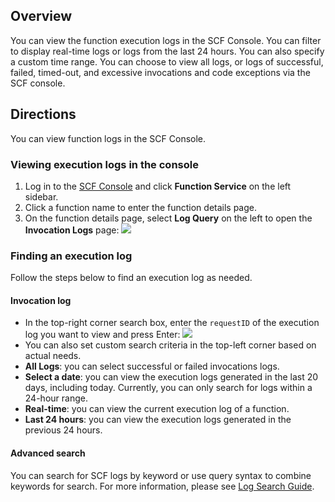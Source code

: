 ## Overview
You can view the function execution logs in the SCF Console. You can filter to display real-time logs or logs from the last 24 hours. You can also specify a custom time range. You can choose to view all logs, or logs of successful, failed, timed-out, and excessive invocations and code exceptions via the SCF console.

## Directions
You can view function logs in the SCF Console.

### Viewing execution logs in the console
1. Log in to the [SCF Console](https://console.cloud.tencent.com/scf) and click **Function Service** on the left sidebar.
2. Click a function name to enter the function details page.
3. On the function details page, select **Log Query** on the left to open the **Invocation Logs** page:
![](https://main.qcloudimg.com/raw/75c09a3f4b6ba05fbebf8e96dd087bef.png)

### Finding an execution log
Follow the steps below to find an execution log as needed.

#### Invocation log
- In the top-right corner search box, enter the `requestID` of the execution log you want to view and press Enter:
![](https://main.qcloudimg.com/raw/9a56eb22b4a1fa2a94cc1e12d69640ce.png)
- You can also set custom search criteria in the top-left corner based on actual needs.
 - **All Logs**: you can select successful or failed invocations logs.
 - **Select a date**: you can view the execution logs generated in the last 20 days, including today. Currently, you can only search for logs within a 24-hour range.
 - **Real-time**: you can view the current execution log of a function.
 - **Last 24 hours**: you can view the execution logs generated in the previous 24 hours.


#### Advanced search
You can search for SCF logs by keyword or use query syntax to combine keywords for search. For more information, please see [Log Search Guide](https://intl.cloud.tencent.com/document/product/583/34382).

